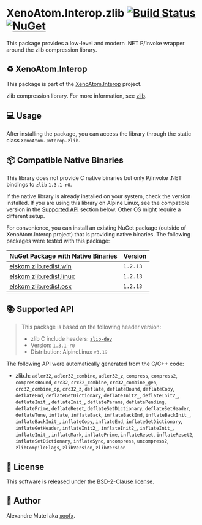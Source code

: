 # XenoAtom.Interop.zlib [![Build Status](https://github.com/XenoAtom/XenoAtom.Interop/actions/workflows/ci_build_zlib.yml/badge.svg)](https://github.com/XenoAtom/XenoAtom.Interop/actions/workflows/ci_build_zlib.yml) [![NuGet](https://img.shields.io/nuget/v/XenoAtom.Interop.zlib.svg)](https://www.nuget.org/packages/XenoAtom.Interop.zlib/)

This package provides a low-level and modern .NET P/Invoke wrapper around the zlib compression library.

## ♻️ XenoAtom.Interop

This package is part of the [XenoAtom.Interop](https://github.com/XenoAtom/XenoAtom.Interop) project.

zlib compression library. For more information, see [zlib](https://zlib.net/).
## 💻 Usage

After installing the package, you can access the library through the static class `XenoAtom.Interop.zlib`.

## 📦 Compatible Native Binaries

This library does not provide C native binaries but only P/Invoke .NET bindings to `zlib` `1.3.1-r0`.

If the native library is already installed on your system, check the version installed. If you are using this library on Alpine Linux, see the compatible version in the [Supported API](#supported-api) section below.
Other OS might require a different setup.

For convenience, you can install an existing NuGet package (outside of XenoAtom.Interop project) that is providing native binaries. The following packages were tested with this package:

| NuGet Package with Native Binaries | Version |
|------------------------------------|---------|
| [elskom.zlib.redist.win](https://www.nuget.org/packages/elskom.zlib.redist.win) | `1.2.13`
| [elskom.zlib.redist.linux](https://www.nuget.org/packages/elskom.zlib.redist.linux) | `1.2.13`
| [elskom.zlib.redist.osx](https://www.nuget.org/packages/elskom.zlib.redist.osx) | `1.2.13`


## 📚 Supported API

> This package is based on the following header version:
> 
> - zlib C include headers: [`zlib-dev`](https://pkgs.alpinelinux.org/package/v3.19/main/x86_64/zlib-dev)
> - Version: `1.3.1-r0`
> - Distribution: AlpineLinux `v3.19`

The following API were automatically generated from the C/C++ code:

- zlib.h: `adler32`, `adler32_combine`, `adler32_z`, `compress`, `compress2`, `compressBound`, `crc32`, `crc32_combine`, `crc32_combine_gen`, `crc32_combine_op`, `crc32_z`, `deflate`, `deflateBound`, `deflateCopy`, `deflateEnd`, `deflateGetDictionary`, `deflateInit2_`, `deflateInit2_`, `deflateInit_`, `deflateInit_`, `deflateParams`, `deflatePending`, `deflatePrime`, `deflateReset`, `deflateSetDictionary`, `deflateSetHeader`, `deflateTune`, `inflate`, `inflateBack`, `inflateBackEnd`, `inflateBackInit_`, `inflateBackInit_`, `inflateCopy`, `inflateEnd`, `inflateGetDictionary`, `inflateGetHeader`, `inflateInit2_`, `inflateInit2_`, `inflateInit_`, `inflateInit_`, `inflateMark`, `inflatePrime`, `inflateReset`, `inflateReset2`, `inflateSetDictionary`, `inflateSync`, `uncompress`, `uncompress2`, `zlibCompileFlags`, `zlibVersion`, `zlibVersion`


## 🪪 License

This software is released under the [BSD-2-Clause license](https://opensource.org/licenses/BSD-2-Clause). 

## 🤗 Author

Alexandre Mutel aka [xoofx](https://xoofx.github.io).
